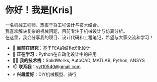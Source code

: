# 你好！我是[Kris]

一名机械工程师，热衷于将工程设计与技术结合。  
我喜欢解决复杂的机械问题，目前专注于机械设计与仿真分析。  
在这里，我会分享我的项目、设计代码和工程笔记，希望与大家交流和学习！

- 🔭 **目前在研究**：基于FEA的结构优化设计  
- 🌱 **正在学习**：Python在自动化设计中的应用  
- 👨‍💻 **我的技术栈**：SolidWorks, AutoCAD, MATLAB, Python, ANSYS  
- 📫 **联系我**：yyt10540@gmail.com  
- ⚡ **兴趣爱好**：DIY机械模型、骑行  
